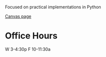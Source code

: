 Focused on practical implementations in Python

[Canvas page](https://ufl.instructure.com/courses/459156)

# Office Hours
W 3-4:30p
F 10-11:30a

